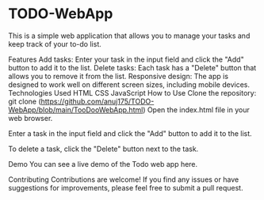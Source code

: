 # TODO-WebApp
This is a simple web application that allows you to manage your tasks and keep track of your to-do list.

Features Add tasks: Enter your task in the input field and click the "Add" button to add it to the list. Delete tasks: Each task has a "Delete" button that allows you to remove it from the list. Responsive design: The app is designed to work well on different screen sizes, including mobile devices. Technologies Used HTML CSS JavaScript How to Use Clone the repository: git clone (https://github.com/anuj175/TODO-WebApp/blob/main/TooDooWebApp.html) Open the index.html file in your web browser.

Enter a task in the input field and click the "Add" button to add it to the list.

To delete a task, click the "Delete" button next to the task.

Demo You can see a live demo of the Todo web app here.

Contributing Contributions are welcome! If you find any issues or have suggestions for improvements, please feel free to submit a pull request.
